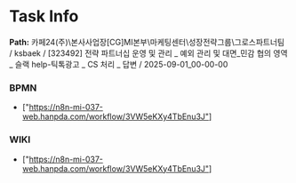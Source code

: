 # Task Info

**Path:** 카페24(주)\본사사업장\[CG]MI본부\마케팅센터\성장전략그룹\그로스파트너팀 / ksbaek / [323492] 전략 파트너십 운영 및 관리 _ 예외 관리 및 대면_민감 협의 영역 _ 슬랙 help-틱톡광고 _ CS 처리 _ 답변 / 2025-09-01_00-00-00

### BPMN
- ["https://n8n-mi-037-web.hanpda.com/workflow/3VW5eKXy4TbEnu3J"]

### WIKI
- ["https://n8n-mi-037-web.hanpda.com/workflow/3VW5eKXy4TbEnu3J"]

